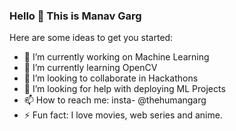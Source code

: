 ### Hello 👋 This is Manav Garg

Here are some ideas to get you started:

- 🔭 I’m currently working on Machine Learning
- 🌱 I’m currently learning OpenCV
- 👯 I’m looking to collaborate in Hackathons
- 🤔 I’m looking for help with deploying ML Projects
- 📫 How to reach me: insta- @thehumangarg
- ⚡ Fun fact: I love movies, web series and anime.





